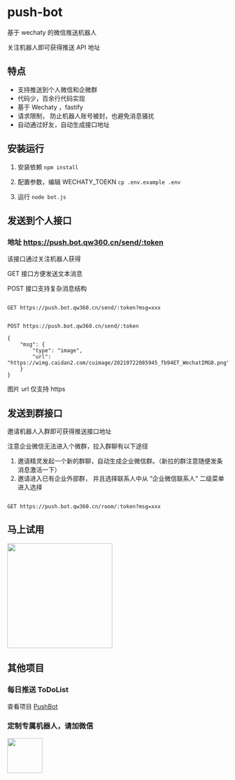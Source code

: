 # push-bot

基于 wechaty 的微信推送机器人

关注机器人即可获得推送 API 地址

## 特点
- 支持推送到个人微信和企微群
- 代码少，百余行代码实现
- 基于 Wechaty ，fastify
- 请求限制， 防止机器人账号被封，也避免消息骚扰
- 自动通过好友，自动生成接口地址

## 安装运行

1. 安装依赖 `npm install`

2. 配置参数，编辑 WECHATY_TOEKN `cp .env.example .env`

3. 运行 `node bot.js`

## 发送到个人接口

### 地址 https://push.bot.qw360.cn/send/:token

该接口通过关注机器人获得

GET 接口方便发送文本消息

POST 接口支持复杂消息结构

```

GET https://push.bot.qw360.cn/send/:token?msg=xxx


POST https://push.bot.qw360.cn/send/:token

{
    "msg": {
        "type": "image",
        "url": "https://wimg.caidan2.com/cuimage/20210722085945_fb94ET_WechatIMG8.png"
    }
}

```

图片 url 仅支持 https

## 发送到群接口

邀请机器人入群即可获得推送接口地址

注意企业微信无法进入个微群，拉入群聊有以下途径

1. 邀请精灵发起一个新的群聊，自动生成企业微信群。（新拉的群注意随便发条消息激活一下）
2. 邀请进入已有企业外部群， 并且选择联系人中从 “企业微信联系人“ 二级菜单进入选择


```

GET https://push.bot.qw360.cn/room/:token?msg=xxx

```

## 马上试用

<img src="https://user-images.githubusercontent.com/543287/126447077-48823663-cf5d-433b-b51d-8096f634477d.png" style="width: 240px;" />


## 其他项目

### 每日推送 ToDoList
查看项目 [PushBot](https://github.com/tans/push-todo)

### 定制专属机器人，请加微信
<img src="https://user-images.githubusercontent.com/543287/128118656-b35e7f0e-6b49-4eb2-b579-8dd3ead085ac.jpeg" style="width: 80px;" />



